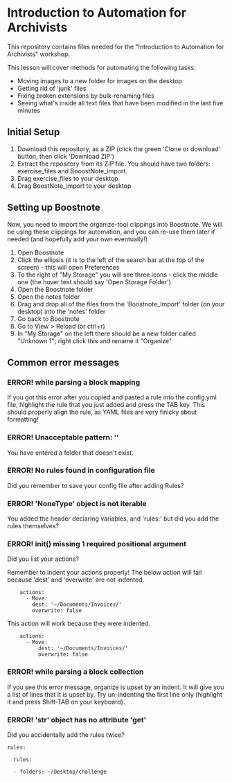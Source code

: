 # Introduction to Automation for Archivists

This repository contains files needed for the "Introduction to Automation for Archivists" workshop.

This lesson will cover methods for automating the following tasks:

- Moving images to a new folder for images on the desktop
- Getting rid of 'junk' files
- Fixing broken extensions by bulk-renaming files
- Seeing what's inside all text files that have been modified in the last five minutes

## Initial Setup

1. Download this repository, as a ZIP (click the green 'Clone or download' button, then click 'Download ZIP') 
2. Extract the repository from its ZIP file. You should have two folders: exercise_files and BooostNote_import.
3. Drag exercise_files to your desktop
4. Drag BoostNote_import to your desktop

## Setting up Boostnote ##

Now, you need to import the organize-tool clippings into Boostnote. We will be using these clippings for automation, and you can re-use them later if needed (and hopefully add your own eventually!)

1. Open Boostnote
2. Click the ellipsis (it is to the left of the search bar at the top of the screen) - this will open Preferences
3. To the right of "My Storage" you will see three icons - click the middle one (the hover text should say 'Open Storage Folder')
4. Open the Boostnote folder
5. Open the notes folder
6. Drag and drop all of the files from the 'Boostnote_Import' folder (on your desktop) into the 'notes' folder
7. Go back to Boostnote
8. Go to View > Reload (or ctrl+r)
9. In "My Storage" on the left there should be a new folder called "Unknown 1"; right click this and rename it "Organize"

## Common error messages

### ERROR! while parsing a block mapping

If you got this error after you copied and pasted a rule into the config.yml file, highlight the rule that you just added and press the TAB key. This should properly align the rule, as YAML files are very finicky about formatting!

### ERROR! Unacceptable pattern: ''

You have entered a folder that doesn't exist.

### ERROR! No rules found in configuration file

Did you remember to save your config file after adding Rules?

### ERROR! 'NoneType' object is not iterable

You added the header declaring variables, and 'rules:' but did you add the rules themselves?

### ERROR! __init__() missing 1 required positional argument

Did you list your actions?

Remember to indent your actions properly! The below action will fail because 'dest' and 'overwrite' are not indented.

```code
    actions:
      - Move:
        dest: '~/Documents/Invoices/'
        overwrite: false
```

This action will work because they were indented.

```code
    actions:
      - Move:
          dest: '~/Documents/Invoices/'
          overwrite: false
```

### ERROR! while parsing a block collection

If you see this error message, organize is upset by an indent. It will give you a list of lines that it is upset by. Try un-indenting the first line only (highlight it and press Shift-TAB on your keyboard).

### ERROR! 'str' object has no attribute 'get'

Did you accidentally add the rules twice?

```code
rules:

  rules:

  - folders: ~/Desktop/challenge
```
